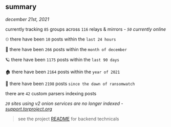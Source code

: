 
## summary
_december 21st, 2021_

currently tracking `85` groups across `116` relays & mirrors - _`50` currently online_

⏲ there have been `10` posts within the `last 24 hours`

🦈 there have been `266` posts within the `month of december`

🪐 there have been `1175` posts within the `last 90 days`

🏚 there have been `2164` posts within the `year of 2021`

🦕 there have been `2198` posts `since the dawn of ransomwatch`

there are `42` custom parsers indexing posts

_`20` sites using v2 onion services are no longer indexed - [support.torproject.org](https://support.torproject.org/onionservices/v2-deprecation/)_

> see the project [README](https://github.com/thetanz/ransomwatch#ransomwatch--) for backend technicals

